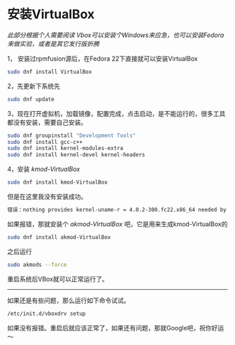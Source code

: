 # 安装VirtualBox

*此部分根据个人需要阅读*
*Vbox可以安装个Windows来应急，也可以安装Fedora来做实验，或者是其它发行版折腾*

1， 安装过rpmfusion源后，在Fedora 22下直接就可以安装VirtualBox
```bash
sudo dnf install VirtualBox
```

2，先更新下系统先
```bash
sudo dnf update
```

3，现在打开虚拟机，加载镜像，配置完成，点击启动，是不能运行的，很多工具都没有安装，需要自己安装。

```bash
sudo dnf groupinstall "Development Tools"
sudo dnf install gcc-c++
sudo dnf install kernel-modules-extra
sudo dnf install kernel-devel kernel-headers
```

4，安装 *kmod-VirtualBox*

```bash
sudo dnf install kmod-VirtualBox
```

但是在这里我没有安装成功。

```html
错误：nothing provides kernel-uname-r = 4.0.2-300.fc22.x86_64 needed by kmod-VirtualBox-4.0.2-300.fc22.x86_64-4.3.28-1.fc22.x86_64
```
如果报错，那就安装个 *akmod-VirtualBox* 吧，它是用来生成kmod-VirtualBox的

```bash
sudo dnf install akmod-VirtualBox
```

之后运行
```bash
sudo akmods --force
```

重启系统后VBox就可以正常运行了。

---

如果还是有些问题，那么运行如下命令试试。
```bash
/etc/init.d/vboxdrv setup
```
如果没有报错。重启后就应该正常了，如果还有问题，那就Google吧，祝你好运～



